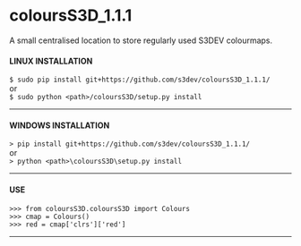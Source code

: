 # coloursS3D_1.1.1
A small centralised location to store regularly used S3DEV colourmaps.

#### LINUX INSTALLATION  
`$ sudo pip install git+https://github.com/s3dev/coloursS3D_1.1.1/`  
or  
`$ sudo python <path>/coloursS3D/setup.py install`  

-----  

#### WINDOWS INSTALLATION  
`> pip install git+https://github.com/s3dev/coloursS3D_1.1.1/`  
or  
`> python <path>\coloursS3D\setup.py install`  

-----  

#### USE
```
>>> from coloursS3D.coloursS3D import Colours
>>> cmap = Colours()
>>> red = cmap['clrs']['red']
```  
-----  
